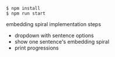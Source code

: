    $ npm install
    $ npm run start

embedding spiral implementation steps

- dropdown with sentence options
- show one sentence's embedding spiral
- print progressions